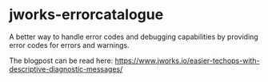 # jworks-errorcatalogue

A better way to handle error codes and debugging capabilities by providing error codes for errors and warnings.

The blogpost can be read here: https://www.jworks.io/easier-techops-with-descriptive-diagnostic-messages/
